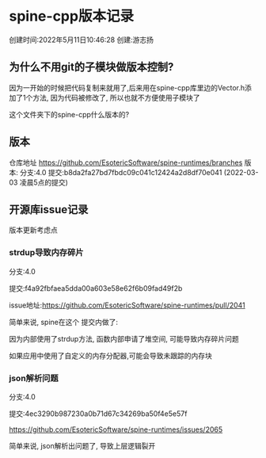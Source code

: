 # spine-cpp版本记录

创建时间:2022年5月11日10:46:28
创建:游志扬

## 为什么不用git的子模块做版本控制?

因为一开始的时候把代码复制来就用了,后来用在spine-cpp库里边的Vector.h添加了1个方法, 因为代码被修改了, 所以也就不方便使用子模块了

这个文件夹下的spine-cpp什么版本的?

## 版本

仓库地址
https://github.com/EsotericSoftware/spine-runtimes/branches
版本:
分支:4.0
提交:b8da2fa27bd7fbdc09c041c12424a2d8df70e041   (2022-03-03 凌晨5点的提交)



## 开源库issue记录

版本更新考虑点

### strdup导致内存碎片

分支:4.0

提交:f4a92fbfaea5dda00a603e58e62f6b09fad49f2b

issue地址:https://github.com/EsotericSoftware/spine-runtimes/pull/2041

简单来说, spine在这个 提交内做了:

因为内部使用了strdup方法, 函数内部申请了堆空间, 可能导致内存碎片问题

如果应用中使用了自定义的内存分配器,可能会导致未跟踪的内存块



### json解析问题

分支:4.0

提交:4ec3290b987230a0b71d67c34269ba50f4e5e57f

https://github.com/EsotericSoftware/spine-runtimes/issues/2065

简单来说, json解析出问题了, 导致上层逻辑裂开
